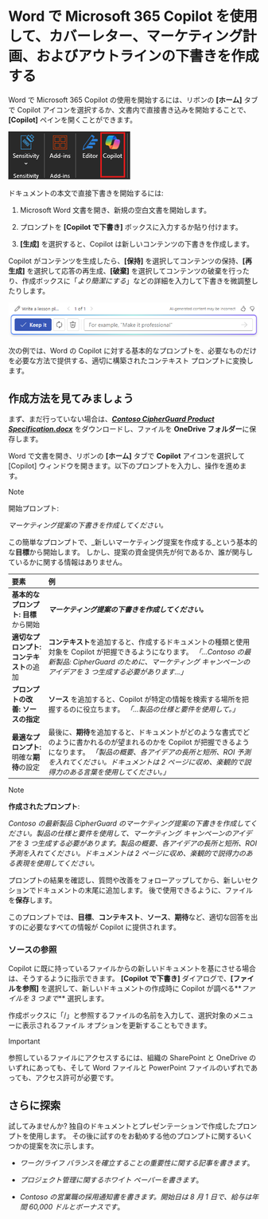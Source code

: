 # Word で Microsoft 365 Copilot を使用して、カバーレター、マーケティング計画、およびアウトラインの下書きを作成する

Word で Microsoft 365 Copilot の使用を開始するには、リボンの **[ホーム]** タブで Copilot アイコンを選択するか、文書内で直接書き込みを開始することで、**[Copilot]** ペインを開くことができます。

![Word リボンの Copilot アイコンのスクリーンショット。](../media/create_copilot-ribbon-word.png)

ドキュメントの本文で直接下書きを開始するには:

1. Microsoft Word 文書を開き、新規の空白文書を開始します。

1. プロンプトを **[Copilot で下書き]** ボックスに入力するか貼り付けます。

1. **[生成]** を選択すると、Copilot は新しいコンテンツの下書きを作成します。

Copilot がコンテンツを生成したら、**[保持]** を選択してコンテンツの保持、**[再生成]** を選択して応答の再生成、**[破棄]** を選択してコンテンツの破棄を行ったり、作成ボックスに「_より簡潔にする_」などの詳細を入力して下書きを微調整したりします。

![Word の Copilot による下書きを使用した後のオプション バーのスクリーンショット。](../media/create_copilot-prompt-box-word.png)

次の例では、Word の Copilot に対する基本的なプロンプトを、必要なものだけを必要な方法で提供する、適切に構築されたコンテキスト プロンプトに変換します。

## 作成方法を見てみましょう

まず、まだ行っていない場合は、**_[Contoso CipherGuard Product Specification.docx](https://go.microsoft.com/fwlink/?linkid=2269123)_** をダウンロードし、ファイルを **OneDrive フォルダー**に保存します。

Word で文書を開き、リボンの **[ホーム]** タブで **Copilot** アイコンを選択して [Copilot] ウィンドウを開きます。以下のプロンプトを入力し、操作を進めます。

> [!NOTE]
> 開始プロンプト:
>
> _マーケティング提案の下書きを作成してください。_

この簡単なプロンプトで、_新しいマーケティング提案を作成する_という基本的な**目標**から開始します。 しかし、提案の資金提供先が何であるか、誰が関与しているかに関する情報はありません。

| 要素 | 例 |
| :------ | :------- |
| **基本的なプロンプト:** **目標**から開始 | **_マーケティング提案の下書きを作成してください。_** |
| **適切なプロンプト:** **コンテキスト**の追加 | **コンテキスト**を追加すると、作成するドキュメントの種類と使用対象を Copilot が把握できるようになります。 _「...Contoso の最新製品: CipherGuard のために、マーケティング キャンペーンのアイデアを 3 つ生成する必要があります...」_ |
| **プロンプトの改善:** **ソースの指定** | **ソース** を追加すると、Copilot が特定の情報を検索する場所を把握するのに役立ちます。 _「...製品の仕様と要件を使用して。」_ |
| **最適なプロンプト:** 明確な**期待**の設定 | 最後に、**期待**を追加すると、ドキュメントがどのような書式でどのように書かれるのが望まれるのかを Copilot が把握できるようになります。 _「製品の概要、各アイデアの長所と短所、ROI 予測を入れてください。ドキュメントは 2 ページに収め、楽観的で説得力のある言葉を使用してください。」_ 　 |

> [!NOTE]
> **作成されたプロンプト**:
>
> _Contoso の最新製品 CipherGuard のマーケティング提案の下書きを作成してください。製品の仕様と要件を使用して、マーケティング キャンペーンのアイデアを 3 つ生成する必要があります。製品の概要、各アイデアの長所と短所、ROI 予測を入れてください。ドキュメントは 2 ページに収め、楽観的で説得力のある表現を使用してください。_

プロンプトの結果を確認し、質問や改善をフォローアップしてから、新しいセクションでドキュメントの末尾に追加します。 後で使用できるように、ファイルを**保存**します。

このプロンプトでは、**目標**、**コンテキスト**、**ソース**、**期待**など、適切な回答を出すのに必要なすべての情報が Copilot に提供されます。

### ソースの参照

Copilot に既に持っているファイルからの新しいドキュメントを基にさせる場合は、そうするように指示できます。 **[Copilot で下書き]** ダイアログで、**[ファイルを参照]** を選択して、新しいドキュメントの作成時に Copilot が調べる**_ファイルを 3 つまで_** 選択します。

作成ボックスに「/」と参照するファイルの名前を入力して、選択対象のメニューに表示されるファイル オプションを更新することもできます。

> [!IMPORTANT]
> 参照しているファイルにアクセスするには、組織の SharePoint と OneDrive のいずれにあっても、そして Word ファイルと PowerPoint ファイルのいずれであっても、アクセス許可が必要です。

## さらに探索

試してみませんか? 独自のドキュメントとプレゼンテーションで作成したプロンプトを使用します。 その後に試すのをお勧めする他のプロンプトに関するいくつかの提案を次に示します。

- _ワーク/ライフ バランスを確立することの重要性に関する記事を書きます_。

- _プロジェクト管理に関するホワイト ペーパーを書きます_。

- _Contoso の営業職の採用通知書を書きます。開始日は 8 月 1 日で、給与は年間 60,000 ドルとボーナスです_。
